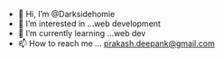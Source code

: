 - 👋 Hi, I’m @Darksidehomie
- 👀 I’m interested in ...web development
- 🌱 I’m currently learning ...web dev
- 📫 How to reach me ... prakash.deepank@gmail.com
